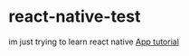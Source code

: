 # react-native-test

im just trying to learn react native
[App tutorial](https://www.youtube.com/watch?v=sjYDLOMMjGM)
